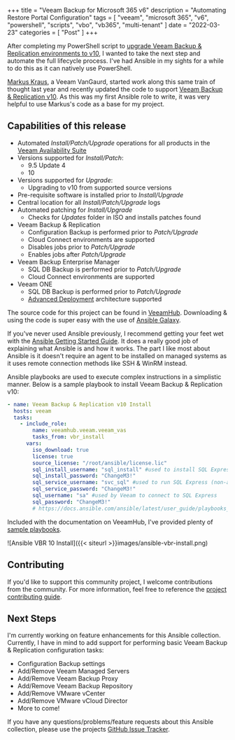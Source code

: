 +++
title = "Veeam Backup for Microsoft 365 v6"
description = "Automating Restore Portal Configuration"
tags = [
    "veeam",
    "microsoft 365",
    "v6",
    "powershell",
    "scripts",
    "vbo",
    "vb365",
    "multi-tenant"
]
date = "2022-03-23"
categories = [
    "Post"
]
+++

After completing my PowerShell script to [upgrade Veeam Backup & Replication environments to v10](https://github.com/VeeamHub/powershell/tree/master/BR-UpgradeV10), I wanted to take the next step and automate the full lifecycle process. I've had Ansible in my sights for a while to do this as it can natively use PowerShell.

[Markus Kraus](https://twitter.com/vMarkus_K), a Veeam VanGaurd, started work along this same train of thought last year and recently updated the code to support [Veeam Backup & Replication v10](https://mycloudrevolution.com/en/2020/02/05/veeam-availability-suite-10-unattended-installation/). As this was my first Ansible role to write, it was very helpful to use Markus's code as a base for my project.

## Capabilities of this release

* Automated *Install/Patch/Upgrade* operations for all products in the [Veeam Availability Suite](https://www.veeam.com/data-center-availability-suite.html)
* Versions supported for *Install/Patch*:
  * 9.5 Update 4
  * 10
* Versions supported for *Upgrade*:
  * Upgrading to v10 from supported source versions
* Pre-requisite software is installed prior to *Install/Upgrade*
* Central location for all *Install/Patch/Upgrade* logs
* Automated patching for *Install/Upgrade*
  * Checks for *Updates* folder in ISO and installs patches found
* Veeam Backup & Replication
  * Configuration Backup is performed prior to *Patch/Upgrade*
  * Cloud Connect environments are supported
  * Disables jobs prior to *Patch/Upgrade*
  * Enables jobs after *Patch/Upgrade*
* Veeam Backup Enterprise Manager
  * SQL DB Backup is performed prior to *Patch/Upgrade*
  * Cloud Connect environments are supported
* Veeam ONE
  * SQL DB Backup is performed prior to *Patch/Upgrade*
  * [Advanced Deployment](https://helpcenter.veeam.com/docs/one/deployment/advanced_deployment.html?ver=100) architecture supported

The source code for this project can be found in [VeeamHub](https://github.com/VeeamHub/veeam-ansible). Downloading & using the code is super easy with the use of [Ansible Galaxy](https://galaxy.ansible.com/veeamhub/veeam).

If you've never used Ansible previously, I recommend getting your feet wet with the [Ansible Getting Started Guide](https://docs.ansible.com/ansible/latest/network/getting_started/first_playbook.html). It does a really good job of explaining what Ansible is and how it works. The part I like most about Ansible is it doesn't require an agent to be installed on managed systems as it uses remote connection methods like SSH & WinRM instead.

Ansible playbooks are used to execute complex instructions in a simplistic manner. Below is a sample playbook to install Veeam Backup & Replication v10:

```yml
- name: Veeam Backup & Replication v10 Install
  hosts: veeam
  tasks:
    - include_role:
        name: veeamhub.veeam.veeam_vas
        tasks_from: vbr_install
      vars:
        iso_download: true
        license: true
        source_license: "/root/ansible/license.lic"
        sql_install_username: "sql_install" #used to install SQL Express (admin)
        sql_install_password: "ChangeM3!"
        sql_service_username: "svc_sql" #used to run SQL Express (non-admin)
        sql_service_password: "ChangeM3!"
        sql_username: "sa" #used by Veeam to connect to SQL Express
        sql_password: "ChangeM3!"
        # https://docs.ansible.com/ansible/latest/user_guide/playbooks_vault.html#single-encrypted-variable
```

Included with the documentation on VeeamHub, I've provided plenty of [sample playbooks](https://github.com/VeeamHub/veeam-ansible/tree/master/roles/veeam_vas#example-playbooks).

![Ansible VBR 10 Install]({{< siteurl >}}images/ansible-vbr-install.png)

## Contributing

If you'd like to support this community project, I welcome contributions from the community. For more information, feel free to reference the [project contributing guide](https://github.com/VeeamHub/veeam-ansible/blob/master/CONTRIBUTING.md).

## Next Steps

I'm currently working on feature enhancements for this Ansible collection. Currently, I have in mind to add support for performing basic Veeam Backup & Replication configuration tasks:

* Configuration Backup settings
* Add/Remove Veeam Managed Servers
* Add/Remove Veeam Backup Proxy
* Add/Remove Veeam Backup Repository
* Add/Remove VMware vCenter
* Add/Remove VMware vCloud Director
* More to come!

If you have any questions/problems/feature requests about this Ansible collection, please use the projects [GitHub Issue Tracker](https://github.com/VeeamHub/veeam-ansible/issues/new/choose).
